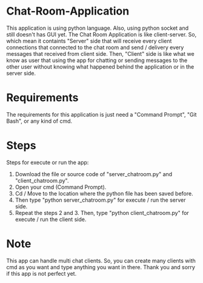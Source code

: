# Chat-Room-Application
This application is using python language. Also, using python socket and still doesn't has GUI yet. The Chat Room Application is like client-server. So, which mean it containts "Server" side that will receive every client connections that connected to the chat room and send / delivery every messages that received from client side. Then, "Client" side is like what we know as user that using the app for chatting or sending messages to the other user without knowing what happened behind the application or in the server side.

# Requirements
The requirements for this application is just need a  "Command Prompt", "Git Bash", or any kind of cmd.

# Steps
Steps for execute or run the app:
1. Download the file or source code of "server_chatroom.py" and "client_chatroom.py".
2. Open your cmd (Command Prompt).
3. Cd / Move to the location where the python file has been saved before.
4. Then type "python server_chatroom.py" for execute / run the server side.
5. Repeat the steps 2 and 3. Then, type "python client_chatroom.py" for execute / run the client side.

# Note
This app can handle multi chat clients. So, you can create many clients with cmd as you want and type anything you want in there. Thank you and sorry if this app is not perfect yet.
